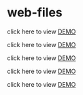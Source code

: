 # web-files

click here to view [DEMO](https://web-files.netlify.app/DE/)

click here to view [DEMO](https://web-files.netlify.app/FR/)

click here to view [DEMO](https://web-files.netlify.app/ES/)

click here to view [DEMO](https://web-files.netlify.app/UK/)

click here to view [DEMO](https://rosesros.github.io/web-files/)